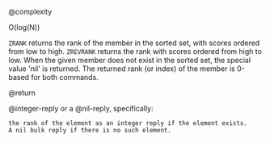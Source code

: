 @complexity

O(log(N))


`ZRANK` returns the rank of the member in the sorted set, with scores ordered from low to high. `ZREVRANK` returns the rank with scores ordered from high to low. When the given member does not exist in the sorted set, the special value 'nil' is returned. The returned rank (or index) of the member is 0-based for both commands.

@return

@integer-reply or a @nil-reply, specifically:

    the rank of the element as an integer reply if the element exists.
    A nil bulk reply if there is no such element.



[1]: /p/redis/wiki/ReplyTypes